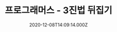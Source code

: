 ---
title: "프로그래머스 - 3진법 뒤집기"
date: "2020-12-08T14:09:14.000Z"
template: "post"
draft: false
slug: "programmers-practice-reverse-ternary-numeral-system"
category: ""
tags:
  - ""
description: ""
socialImage: ""
---